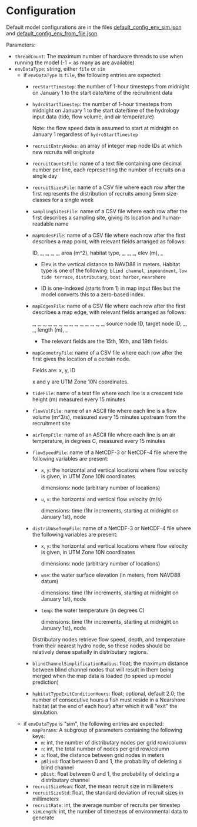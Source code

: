 
# Configuration

Default model configurations are in the files [default_config_env_sim.json](default_config_env_sim.json) and [default_config_env_from_file.json](default_config_env_from_file.json).

Parameters:
- `threadCount`: The maximum number of hardware threads to use when running the model (-1 = as many as are available)
- `envDataType`: string, either `file` or `sim`
    - if `envDataType` is `file`, the following entries are expected:
        - `recStartTimestep`: the number of 1-hour timesteps from midnight on January 1 to the start date/time of the recruitment data
        - `hydroStartTimestep`: the number of 1-hour timesteps from midnight on January 1 to the start date/time of the hydrology input data (tide, flow volume, and air temperature)
            
            Note: the flow speed data is assumed to start at midnight on January 1 regardless of `hydroStartTimestep`
        
        - `recruitEntryNodes`: an array of integer map node IDs at which new recruits will originate
        - `recruitCountsFile`: name of a text file containing one decimal number per line, each representing the number of recruits on a single day
        - `recruitSizesFile`: name of a CSV file where each row after the first represents the distribution of recruits among 5mm size-classes for a single week
        - `samplingSitesFile`: name of a CSV file where each row after the first describes a sampling site, giving its location and human-readable name
        - `mapNodesFile`: name of a CSV file where each row after the first describes a map point, with relevant fields arranged as follows:
            
            ID, _, _, _, _, area (m^2), habitat type, _, _, _, elev (m), _
            
            - Elev is the vertical distance to NAVD88 in meters.
            Habitat type is one of the following:
                `blind channel`,
                `impoundment`,
                `low tide terrace`,
                `distributary`,
                `boat harbor`,
                `nearshore`
            
            - ID is one-indexed (starts from 1) in map input files but the model converts this to a zero-based index.

        - `mapEdgesFile`: name of a CSV file where each row after the first describes a map edge, with relevant fields arranged as follows:

            _, _, _, _, _, _, _, _, _, _, _, _, _, _, source node ID, target node ID, _, _, length (m), _

            - The relevant fields are the 15th, 16th, and 19th fields.

        - `mapGeometryFile`: name of a CSV file where each row after the first gives the location of a certain node.

            Fields are: x, y, ID

            x and y are UTM Zone 10N coordinates.

        - `tideFile`: name of a text file where each line is a crescent tide height (m) measured every 15 minutes
        - `flowVolFile`: name of an ASCII file where each line is a flow volume (m^3/s), measured every 15 minutes upstream from the recruitment site
        - `airTempFile`: name of an ASCII file where each line is an air temperature, in degrees C, measured every 15 minutes
        - `flowSpeedFile`: name of a NetCDF-3 or NetCDF-4 file where the following variables are present:

            - `x`, `y`: the horizontal and vertical locations where flow velocity is given, in UTM Zone 10N coordinates

                dimensions: node (arbitrary number of locations)
            
            - `u`, `v`: the horizontal and vertical flow velocity (m/s)

                dimensions: time (1hr increments, starting at midnight on January 1st), node
        
        - `distribWseTempFile`: name of a NetCDF-3 or NetCDF-4 file where the following variables are present:

            - `x`, `y`: the horizontal and vertical locations where flow velocity is given, in UTM Zone 10N coordinates

                dimensions: node (arbitrary number of locations)
            
            - `wse`: the water surface elevation (in meters, from NAVD88 datum)

                dimensions: time (1hr increments, starting at midnight on January 1st), node

            - `temp`: the water temperature (in degrees C)

                dimensions: time (1hr increments, starting at midnight on January 1st), node

            Distributary nodes retrieve flow speed, depth, and temperature from their nearest hydro node, so these nodes should be relatively dense spatially in distributary regions.

        - `blindChannelSimplificationRadius`: float; the maximum distance between blind channel nodes that will result in them being merged when the map data is loaded (to speed up model prediction)
        - `habitatTypeExitConditionHours`: float; optional, default 2.0; the number of consecutive hours a fish must reside in a Nearshore habitat (at the end of each hour) after which it will "exit" the simulation.  
    - if `envDataType` is "sim", the following entries are expected:
        - `mapParams`: A subgroup of parameters containing the following keys:
            - `m`: int, the number of distributary nodes per grid row/column
            - `n`: int, the total number of nodes per grid row/column
            - `a`: float, the distance between grid nodes in meters
            - `pBlind`: float between 0 and 1, the probability of deleting a blind channel
            - `pDist`: float between 0 and 1, the probability of deleting a distributary channel
        - `recruitSizeMean`: float, the mean recruit size in millimeters
        - `recruitSizeStd`: float, the standard deviation of recruit sizes in millimeters
        - `recruitRate`: int, the average number of recruits per timestep
        - `simLength`: int, the number of timesteps of environmental data to generate